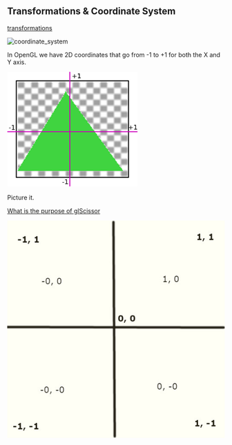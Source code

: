 ## Transformations & Coordinate System

[transformations](https://discoverthreejs.com/book/first-steps/transformations/)

<img src="https://discoverthreejs.com/images/first-steps/coordinate_system.svg" width="600" alt="coordinate_system">

In OpenGL we have 2D coordinates that go from -1 to +1 for both the X and Y axis.

![](img/coordinates.png)

Picture it.

[What is the purpose of glScissor](https://gamedev.stackexchange.com/questions/40704/what-is-the-purpose-of-glscissor#167051)

![my img](img/mouse-coords.jpg)

<br>
